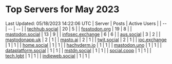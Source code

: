 # Top Servers for May 2023
Last Updated: 05/18/2023 14:22:06 UTC
| Server | Posts | Active Users |
| -- | -- | -- |
| [techhub.social](https://techhub.social/tags/PowerShell) | 20 | 5 |
| [fosstodon.org](https://fosstodon.org/tags/PowerShell) | 19 | 8 |
| [mastodon.social](https://mastodon.social/tags/PowerShell) | 13 | 9 |
| [infosec.exchange](https://infosec.exchange/tags/PowerShell) | 6 | 6 |
| [aus.social](https://aus.social/tags/PowerShell) | 3 | 2 |
| [mastodonapp.uk](https://mastodonapp.uk/tags/PowerShell) | 2 | 1 |
| [masto.ai](https://masto.ai/tags/PowerShell) | 2 | 1 |
| [twit.social](https://twit.social/tags/PowerShell) | 2 | 1 |
| [ioc.exchange](https://ioc.exchange/tags/PowerShell) | 1 | 1 |
| [home.social](https://home.social/tags/PowerShell) | 1 | 1 |
| [hachyderm.io](https://hachyderm.io/tags/PowerShell) | 1 | 1 |
| [mastodon.uno](https://mastodon.uno/tags/PowerShell) | 1 | 1 |
| [dataplatform.social](https://dataplatform.social/tags/PowerShell) | 1 | 1 |
| [mstdn.social](https://mstdn.social/tags/PowerShell) | 1 | 1 |
| [social.coop](https://social.coop/tags/PowerShell) | 1 | 1 |
| [tech.lgbt](https://tech.lgbt/tags/PowerShell) | 1 | 1 |
| [indieweb.social](https://indieweb.social/tags/PowerShell) | 1 | 1 |
